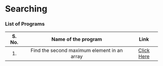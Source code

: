 # Searching

### List of Programs
S. No.  | Name of the program | Link
:---: | :---: | :---:
1. | Find the second maximum element in an array | [Click Here]()
